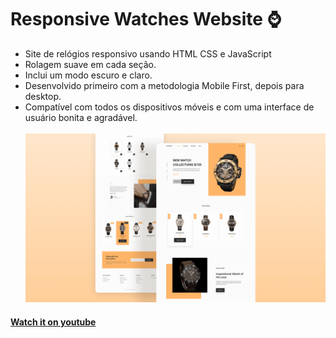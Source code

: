 # Responsive Watches Website ⌚
- Site de relógios responsivo usando HTML CSS e JavaScript
- Rolagem suave em cada seção.
- Inclui um modo escuro e claro.
- Desenvolvido primeiro com a metodologia Mobile First, depois para desktop.
- Compatível com todos os dispositivos móveis e com uma interface de usuário bonita e agradável.
<br><br>
![preview img](/preview.png)

#### [Watch it on youtube](https://youtu.be/QPxYdbbCjhQ)